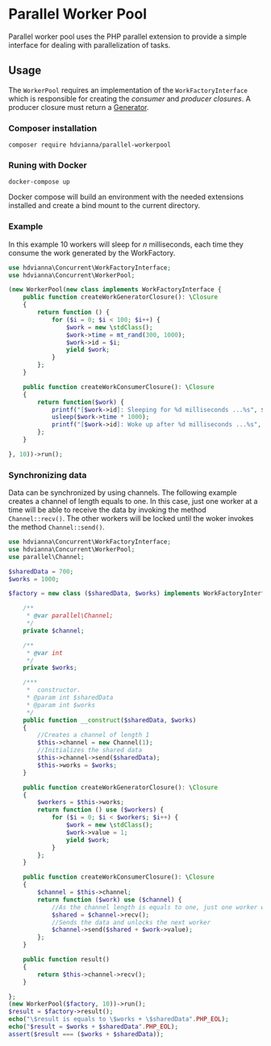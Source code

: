 # Parallel Worker Pool

Parallel worker pool uses the PHP parallel extension 
to provide a simple interface for dealing with parallelization 
of tasks.

## Usage

The `WorkerPool` requires an implementation of the `WorkFactoryInterface` 
which is responsible for creating the _consumer_ and _producer closures_. 
A producer closure must return a [Generator](https://www.php.net/manual/en/class.generator.php).

### Composer installation

`composer require hdvianna/parallel-workerpool`

### Runing with Docker

`docker-compose up`

Docker compose will build an environment with the needed extensions installed and create a bind mount to the current directory.

### Example

In this example 10 workers will sleep for _n_ milliseconds, each time they 
consume the work generated by the WorkFactory. 

```php
use hdvianna\Concurrent\WorkFactoryInterface;
use hdvianna\Concurrent\WorkerPool;

(new WorkerPool(new class implements WorkFactoryInterface {
    public function createWorkGeneratorClosure(): \Closure
    {
        return function () {
            for ($i = 0; $i < 100; $i++) {
                $work = new \stdClass();
                $work->time = mt_rand(300, 1000);
                $work->id = $i;
                yield $work;
            }
        };
    }

    public function createWorkConsumerClosure(): \Closure
    {
        return function($work) {
            printf("[$work->id]: Sleeping for %d milliseconds ...%s", $work->time, PHP_EOL);
            usleep($work->time * 1000);
            printf("[$work->id]: Woke up after %d milliseconds ...%s", $work->time, PHP_EOL);
        };
    }

}, 10))->run();
```  

### Synchronizing data

Data can be synchronized by using channels. The following example creates a channel of length equals to one. In this case, just one worker at a time will be able to receive the data by invoking the method `Channel::recv()`. The other workers will be locked until the woker invokes the method `Channel::send()`.

```php
use hdvianna\Concurrent\WorkFactoryInterface;
use hdvianna\Concurrent\WorkerPool;
use parallel\Channel;

$sharedData = 700;
$works = 1000;

$factory = new class ($sharedData, $works) implements WorkFactoryInterface {

    /**
     * @var parallel\Channel;
     */
    private $channel;

    /**
     * @var int
     */
    private $works;

    /***
     *  constructor.
     * @param int $sharedData
     * @param int $works
     */
    public function __construct($sharedData, $works)
    {
        //Creates a channel of length 1
        $this->channel = new Channel(1);
        //Initializes the shared data
        $this->channel->send($sharedData);
        $this->works = $works;
    }

    public function createWorkGeneratorClosure(): \Closure
    {
        $workers = $this->works;
        return function () use ($workers) {
            for ($i = 0; $i < $workers; $i++) {
                $work = new \stdClass();
                $work->value = 1;
                yield $work;
            }
        };
    }

    public function createWorkConsumerClosure(): \Closure
    {
        $channel = $this->channel;
        return function ($work) use ($channel) {
            //As the channel length is equals to one, just one worker will proceed. The others will wait
            $shared = $channel->recv();
            //Sends the data and unlocks the next worker
            $channel->send($shared + $work->value);
        };
    }

    public function result()
    {
        return $this->channel->recv();
    }

};
(new WorkerPool($factory, 10))->run();
$result = $factory->result();
echo("\$result is equals to \$works + \$sharedData".PHP_EOL);
echo("$result = $works + $sharedData".PHP_EOL);
assert($result === ($works + $sharedData));
```
